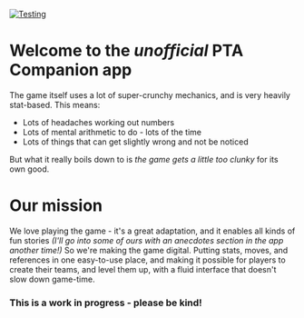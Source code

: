 [![Testing](https://github.com/mrianmerry/PTA/actions/workflows/Testing.yml/badge.svg?branch=main)](https://github.com/mrianmerry/PTA/actions/workflows/Testing.yml)

# Welcome to the _unofficial_ PTA Companion app

The game itself uses a lot of super-crunchy mechanics, and is very heavily stat-based. This means:
* Lots of headaches working out numbers
* Lots of mental arithmetic to do - lots of the time
* Lots of things that can get slightly wrong and not be noticed

But what it really boils down to is *the game gets a little too clunky* for its own good.

# Our mission

We love playing the game - it's a great adaptation, and it enables all kinds of fun stories _(I'll go into some of ours with an anecdotes section in the app another time!)_
So we're making the game digital. Putting stats, moves, and references in one easy-to-use place, and making it possible for players to create their teams, and level them up, with a fluid interface that doesn't slow down game-time.

### This is a work in progress - please be kind!
